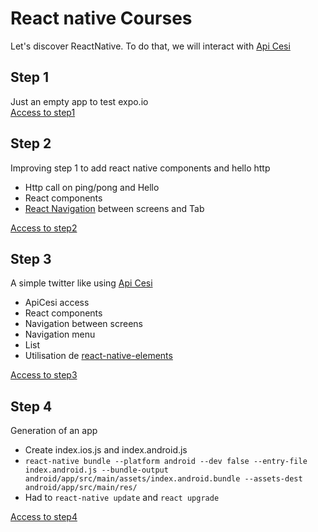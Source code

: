 # React native Courses
Let's discover ReactNative.
To do that, we will interact with  [Api Cesi](https://github.com/StephaneC/ApiCesi/)

## Step 1
Just an empty app to test expo.io  
[Access to step1](https://github.com/StephaneC/ReactNativeCourses/tree/master/step1/)

## Step 2
Improving step 1 to add react native components and hello http
 * Http call on ping/pong and Hello
 * React components 
 * [React Navigation](http://reactnavigation.org) between screens and Tab

[Access to step2](https://github.com/StephaneC/ReactNativeCourses/tree/master/step2/)

## Step 3
A simple twitter like using [Api Cesi](https://github.com/StephaneC/ApiCesi/)
 * ApiCesi access 
 * React components 
 * Navigation between screens
 * Navigation menu
 * List 
 * Utilisation de [react-native-elements](https://react-native-training.github.io/react-native-elements/)

[Access to step3](https://github.com/StephaneC/ReactNativeCourses/tree/master/step3/)

## Step 4
Generation of an app
 * Create index.ios.js and index.android.js
 * `react-native bundle --platform android --dev false --entry-file index.android.js --bundle-output android/app/src/main/assets/index.android.bundle --assets-dest android/app/src/main/res/`
* <Issue> Had to `react-native update` and `react upgrade`  

[Access to step4](https://github.com/StephaneC/ReactNativeCourses/tree/master/step4/)
